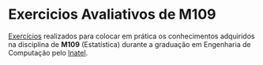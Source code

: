 # Exercicios Avaliativos de M109
[Exercícios](https://github.com/Brendhon/ExerciciosM109/blob/main/Enunciado/Relatorio%20wifi%20signal%20strength.pdf) realizados para colocar em prática os conhecimentos adquiridos na disciplina de **M109** (Estatística) durante a graduação em Engenharia de Computação pelo [Inatel](https://inatel.br/home/).
